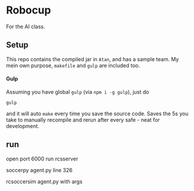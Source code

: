 # Robocup
For the AI class.

## Setup
This repo contains the compiled jar in `Atan`, and has a sample team. My mein own purpose, `makefile` and `gulp` are included too.


#### Gulp
Assuming you have global `gulp` (via `npm i -g gulp`), just do 

```
gulp
```

and it will auto `make` every time you save the source code. Saves the 5s you take to manually recompile and rerun after every safe - neat for development.

## run
open port 6000
run rcsserver

soccerpy
agent.py line 326

rcsoccersim
agent.py with args
